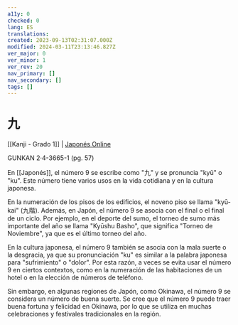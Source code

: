 ```yaml
---
a11y: 0
checked: 0
lang: ES
translations: 
created: 2023-09-13T02:31:07.000Z
modified: 2024-03-11T23:13:46.827Z
ver_major: 0
ver_minor: 1
ver_rev: 20
nav_primary: []
nav_secondary: []
tags: []
---
```

# 九

[[Kanji - Grado 1]] | [Japonés Online](https://japonesonline.com/kanjis/busqueda/?s=%E4%B9%9D&x=0&y=0)

GUNKAN 2·4-3665-1 (pg. 57)

En [[Japonés]], el número 9 se escribe como "九" y se pronuncia "kyū" o "ku". Este número tiene varios usos en la vida cotidiana y en la cultura japonesa.

En la numeración de los pisos de los edificios, el noveno piso se llama "kyū-kai" (九階). Además, en Japón, el número 9 se asocia con el final o el final de un ciclo. Por ejemplo, en el deporte del sumo, el torneo de sumo más importante del año se llama "Kyūshu Basho", que significa "Torneo de Noviembre", ya que es el último torneo del año.

En la cultura japonesa, el número 9 también se asocia con la mala suerte o la desgracia, ya que su pronunciación "ku" es similar a la palabra japonesa para "sufrimiento" o "dolor". Por esta razón, a veces se evita usar el número 9 en ciertos contextos, como en la numeración de las habitaciones de un hotel o en la elección de números de teléfono.

Sin embargo, en algunas regiones de Japón, como Okinawa, el número 9 se considera un número de buena suerte. Se cree que el número 9 puede traer buena fortuna y felicidad en Okinawa, por lo que se utiliza en muchas celebraciones y festivales tradicionales en la región.

